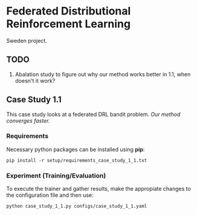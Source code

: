 # Federated Distributional Reinforcement Learning

Sweden project.

## TODO
1. Abalation study to figure out why our method works better in 1.1, when doesn't it work?

## Case Study 1.1
This case study looks at a federated DRL bandit problem. *Our method converges faster.* 

### Requirements
Necessary python packages can be installed using **pip**:
```
pip install -r setup/requirements_case_study_1_1.txt
```

### Experiment (Training/Evaluation)
To execute the trainer and gather results, make the appropiate changes to the configuration file and then use:
```
python case_study_1_1.py configs/case_study_1_1.yaml
```
